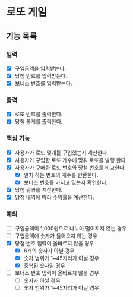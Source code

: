 # 로또 게임

## 기능 목록

### 입력
- [x] 구입금액을 입력받는다.
- [x] 당첨 번호를 입력받는다.
- [x] 보너스 번호를 입력받는다.

### 출력
- [x] 로또 번호를 출력한다.
- [x] 당첨 통계를 출력한다.

### 핵심 기능
- [x] 사용자가 로또 몇개를 구입했는지 계산한다.
- [x] 사용자가 구입한 로또 개수에 맞춰 로또를 발행 한다.
- [x] 사용자가 구매한 로또 번호와 당첨 번호를 비교한다.
    - [x] 일치 하는 번호의 개수를 반환한다.
    - [x] 보너스 번호를 가지고 있는지 확인한다.
- [x] 당첨 결과를 계산한다.
- [x] 당첨 내역에 따라 수익률을 계산한다.

### 예외
- [ ] 구입금액이 1,000원으로 나누어 떨어지지 않는 경우
- [ ] 구입금액에 숫자가 들어오지 않는 경우
- [x] 당첨 번호 입력이 올바르지 않을 경우
    - [x] 6개의 숫자가 아닐 경우
    - [x] 숫자 범위가 1~45자리가 아닐 경우
    - [x] 중복된 숫자일 경우
- [ ] 보너스 번호 입력이 올바르지 않을 경우
    - [ ] 숫자가 아닐 경우
    - [ ] 숫자 범위가 1~45자리가 아닐 경우
